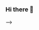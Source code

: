 ### Hi there 👋

<!--
# 💫 About Me:
🔭 I'm currently working on Ingenia as Front-End Developer<br>💬 I'm Santiago Muscolo i am 19 years old and i love programming and training<br>🌱 I'm currently learning React Js and I have knowledge of javascript, html, css<br>


## 🌐 Socials:
[![Instagram](https://img.shields.io/badge/Instagram-%23E4405F.svg?logo=Instagram&logoColor=white)](https://instagram.com/santimuscolo) [![LinkedIn](https://img.shields.io/badge/LinkedIn-%230077B5.svg?logo=linkedin&logoColor=white)](https://linkedin.com/in/santiagomuscolo) [![TikTok](https://img.shields.io/badge/TikTok-%23000000.svg?logo=TikTok&logoColor=white)](https://tiktok.com/@santimuscolo) [![YouTube](https://img.shields.io/badge/YouTube-%23FF0000.svg?logo=YouTube&logoColor=white)](https://youtube.com/@santimuscolo) 

# 💻 Tech Stack:
![HTML5](https://img.shields.io/badge/html5-%23E34F26.svg?style=for-the-badge&logo=html5&logoColor=white) ![CSS3](https://img.shields.io/badge/css3-%231572B6.svg?style=for-the-badge&logo=css3&logoColor=white) ![JavaScript](https://img.shields.io/badge/javascript-%23323330.svg?style=for-the-badge&logo=javascript&logoColor=%23F7DF1E) ![Netlify](https://img.shields.io/badge/netlify-%23000000.svg?style=for-the-badge&logo=netlify&logoColor=#00C7B7) ![Bootstrap](https://img.shields.io/badge/bootstrap-%23563D7C.svg?style=for-the-badge&logo=bootstrap&logoColor=white) ![React](https://img.shields.io/badge/react-%2320232a.svg?style=for-the-badge&logo=react&logoColor=%2361DAFB) ![SASS](https://img.shields.io/badge/SASS-hotpink.svg?style=for-the-badge&logo=SASS&logoColor=white)
# 📊 GitHub Stats:
![](https://github-readme-stats.vercel.app/api?username=SantiagoMuscolo&theme=dark&hide_border=false&include_all_commits=true&count_private=false)<br/>
![](https://github-readme-streak-stats.herokuapp.com/?user=SantiagoMuscolo&theme=dark&hide_border=false)<br/>
![](https://github-readme-stats.vercel.app/api/top-langs/?username=SantiagoMuscolo&theme=dark&hide_border=false&include_all_commits=true&count_private=false&layout=compact)

### 😂 Random Dev Meme
<img src="https://rm.up.railway.app/" width="512px"/>

---
[![](https://visitcount.itsvg.in/api?id=SantiagoMuscolo&icon=1&color=0)](https://visitcount.itsvg.in)

<!-- Proudly created with GPRM ( https://gprm.itsvg.in ) -->
-->
